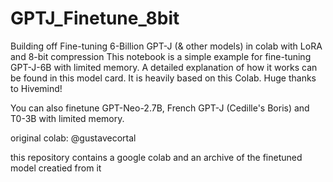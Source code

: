 # GPTJ_Finetune_8bit
Building off Fine-tuning 6-Billion GPT-J (& other models) in colab with LoRA and 8-bit compression
This notebook is a simple example for fine-tuning GPT-J-6B with limited memory. A detailed explanation of how it works can be found in this model card. It is heavily based on this Colab. Huge thanks to Hivemind!

You can also finetune GPT-Neo-2.7B, French GPT-J (Cedille's Boris) and T0-3B with limited memory.

original colab: @gustavecortal

this repository contains a google colab and an archive of the finetuned model creatied from it
